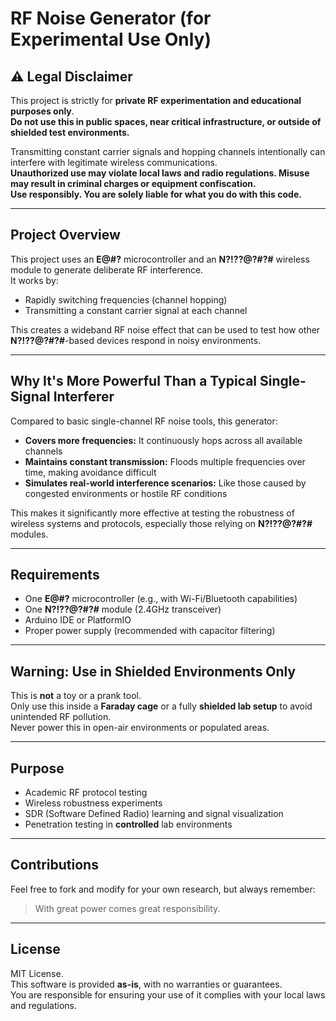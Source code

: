 # RF Noise Generator (for Experimental Use Only)

## ⚠️ Legal Disclaimer

This project is strictly for **private RF experimentation and educational purposes only**.  
**Do not use this in public spaces, near critical infrastructure, or outside of shielded test environments.**

Transmitting constant carrier signals and hopping channels intentionally can interfere with legitimate wireless communications.  
**Unauthorized use may violate local laws and radio regulations. Misuse may result in criminal charges or equipment confiscation.**  
**Use responsibly. You are solely liable for what you do with this code.**

---

## Project Overview

This project uses an **E@#?** microcontroller and an **N?!??@?#?#** wireless module to generate deliberate RF interference.  
It works by:

- Rapidly switching frequencies (channel hopping)
- Transmitting a constant carrier signal at each channel

This creates a wideband RF noise effect that can be used to test how other **N?!??@?#?#**-based devices respond in noisy environments.

---

## Why It's More Powerful Than a Typical Single-Signal Interferer

Compared to basic single-channel RF noise tools, this generator:

- **Covers more frequencies:** It continuously hops across all available channels
- **Maintains constant transmission:** Floods multiple frequencies over time, making avoidance difficult
- **Simulates real-world interference scenarios:** Like those caused by congested environments or hostile RF conditions

This makes it significantly more effective at testing the robustness of wireless systems and protocols, especially those relying on **N?!??@?#?#** modules.

---

## Requirements

- One **E@#?** microcontroller (e.g., with Wi-Fi/Bluetooth capabilities)
- One **N?!??@?#?#** module (2.4GHz transceiver)
- Arduino IDE or PlatformIO
- Proper power supply (recommended with capacitor filtering)

---

## Warning: Use in Shielded Environments Only

This is **not** a toy or a prank tool.  
Only use this inside a **Faraday cage** or a fully **shielded lab setup** to avoid unintended RF pollution.  
Never power this in open-air environments or populated areas.

---

## Purpose

- Academic RF protocol testing  
- Wireless robustness experiments  
- SDR (Software Defined Radio) learning and signal visualization  
- Penetration testing in **controlled** lab environments

---

## Contributions

Feel free to fork and modify for your own research, but always remember:

> With great power comes great responsibility.

---

## License

MIT License.  
This software is provided **as-is**, with no warranties or guarantees.  
You are responsible for ensuring your use of it complies with your local laws and regulations.


